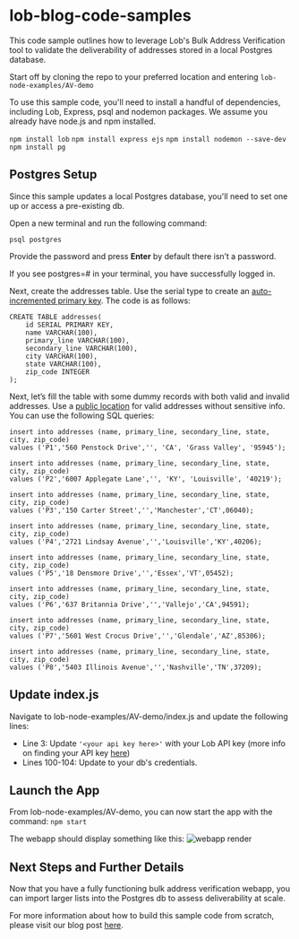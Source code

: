 # lob-blog-code-samples

This code sample outlines how to leverage Lob's Bulk Address Verification tool to validate the deliverability of addresses stored in a local Postgres database. 

Start off by cloning the repo to your preferred location and entering `lob-node-examples/AV-demo` 

To use this sample code, you'll need to install a handful of dependencies, including Lob, Express, psql and nodemon packages. We assume you already have node.js and npm installed.

`npm install lob`
`npm install express ejs`
`npm install nodemon --save-dev`
`npm install pg`
 

## Postgres Setup

Since this sample updates a local Postgres database, you'll need to set one up or access a pre-existing db. 

Open a new terminal and run the following command:  

`psql postgres`

Provide the password and press **Enter** by default there isn’t a password.

If you see postgres=# in your terminal, you have successfully logged in. 

Next, create the addresses table. Use the serial type to create an  [auto-incremented primary key](https://www.techiediaries.com/auto-increment-primary-key-postgresql/). The code is as follows:  

    CREATE TABLE addresses(
	    id SERIAL PRIMARY KEY,
	    name VARCHAR(100),
	    primary_line VARCHAR(100),
	    secondary_line VARCHAR(100),
	    city VARCHAR(100),
	    state VARCHAR(100),
	    zip_code INTEGER
    );

Next, let’s fill the table with some dummy records with both valid and invalid addresses. Use a  [public location](https://github.com/EthanRBrown/rrad)  for valid addresses without sensitive info. You can use the following SQL queries:


    insert into addresses (name, primary_line, secondary_line, state, city, zip_code)
    values ('P1','560 Penstock Drive','', 'CA', 'Grass Valley', '95945');

    insert into addresses (name, primary_line, secondary_line, state, city, zip_code)
    values ('P2','6007 Applegate Lane','', 'KY', 'Louisville', '40219');

    insert into addresses (name, primary_line, secondary_line, state, city, zip_code)
    values ('P3','150 Carter Street','','Manchester','CT',06040);

    insert into addresses (name, primary_line, secondary_line, state, city, zip_code)
    values ('P4','2721 Lindsay Avenue','','Louisville','KY',40206);

    insert into addresses (name, primary_line, secondary_line, state, city, zip_code)
    values ('P5','18 Densmore Drive','','Essex','VT',05452);

    insert into addresses (name, primary_line, secondary_line, state, city, zip_code)
    values ('P6','637 Britannia Drive','','Vallejo','CA',94591);

    insert into addresses (name, primary_line, secondary_line, state, city, zip_code)
    values ('P7','5601 West Crocus Drive','','Glendale','AZ',85306);

    insert into addresses (name, primary_line, secondary_line, state, city, zip_code)
    values ('P8','5403 Illinois Avenue','','Nashville','TN',37209);


## Update index.js

Navigate to lob-node-examples/AV-demo/index.js and update the following lines:

 - Line 3: Update `'<your api key here>'` with your Lob API key (more
   info on finding your API key
   [here](https://support.lob.com/hc/en-us/articles/115000094570-Where-are-my-API-Keys-))
 - Lines 100-104: Update to your db's credentials.


## Launch the App
From lob-node-examples/AV-demo, you can now start the app with the command: `npm start`

The webapp should display something like this:
![webapp render](https://assets-global.website-files.com/5e1e5c62fa3d44c96b4170a1/614a2c98408f47a814fe29ab_jQ3E3VNtV6jXeSwvQYYAB_3REFkKgBqCIKfFhrwejolBvDXSjR7na8R5RM_k74__QME-5h6xcV7kzSNkpy_Vleggv7ly90WZ0BA3NQBN7KUdik6OEKMIQiNd5MXy_Z_uHNQApbJm%3Ds0.png)


## Next Steps and Further Details
Now that you have a fully functioning bulk address verification webapp, you can import larger lists into the Postgres db to assess deliverability at scale.

For more information about how to build this sample code from scratch, please visit our blog post [here](https://www.lob.com/blog/bulk-address-verification-with-the-lob-api).